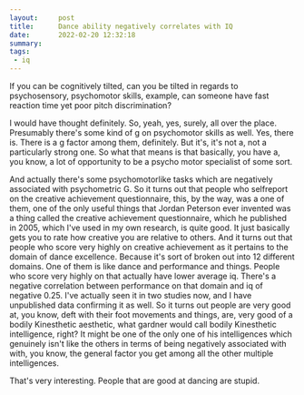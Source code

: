 ```yaml
---
layout:     post
title:      Dance ability negatively correlates with IQ
date:       2022-02-20 12:32:18
summary:    
tags:
 - iq
---
```


If you can be cognitively tilted, can you be tilted in regards to psychosensory, psychomotor skills, example, can someone have fast reaction time yet poor pitch discrimination?

I would have thought definitely. So, yeah, yes, surely, all over the place. Presumably there's some kind of g on psychomotor skills as well. Yes, there is. There is a g factor among them, definitely. But it's, it's not a, not a particularly strong one. So what that means is that basically, you have a, you know, a lot of opportunity to be a psycho motor specialist of some sort.

And actually there's some psychomotorlike tasks which are negatively associated with psychometric G. So it turns out that people who selfreport on the creative achievement questionnaire, this, by the way, was a one of them, one of the only useful things that Jordan Peterson ever invented was a thing called the creative achievement questionnaire, which he published in 2005, which I've used in my own research, is quite good. It just basically gets you to rate how creative you are relative to others. And it turns out that people who score very highly on creative achievement as it pertains to the domain of dance excellence. Because it's sort of broken out into 12 different domains. One of them is like dance and performance and things. People who score very highly on that actually have lower average iq. There's a negative correlation between performance on that domain and iq of negative 0.25. I've actually seen it in two studies now, and I have unpublished data confirming it as well. So it turns out people are very good at, you know, deft with their foot movements and things, are, very good of a bodily Kinesthetic aesthetic, what gardner would call bodily Kinesthetic intelligence, right? It might be one of the only one of his intelligences which genuinely isn't like the others in terms of being negatively associated with with, you know, the general factor you get among all the other multiple intelligences.

That's very interesting. People that are good at dancing are stupid.